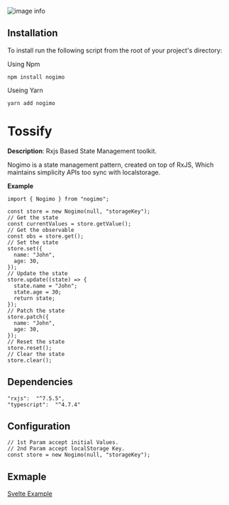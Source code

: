 
![image info](https://raw.githubusercontent.com/jobayer977/nogimo/main/docs/nogimo-logo.png)
 
  

## Installation  

To install run the following script from the root of your project's directory:

Using Npm
```
npm install nogimo 
```
Useing Yarn
```
yarn add nogimo 
```
  

# Tossify

  

**Description**: Rxjs Based  State Management toolkit.

Nogimo is a state management pattern, created on top of RxJS, Which maintains simplicity APIs too sync with localstorage.

**Example**
```
import { Nogimo } from "nogimo";

const store = new Nogimo(null, "storageKey");
// Get the state
const currentValues = store.getValue();
// Get the observable
const obs = store.get();
// Set the state
store.set({
  name: "John",
  age: 30,
});
// Update the state
store.update((state) => {
  state.name = "John";
  state.age = 30;
  return state;
});
// Patch the state
store.patch({
  name: "John",
  age: 30,
});
// Reset the state
store.reset();
// Clear the state
store.clear();

```
  
  

## Dependencies

  ```
"rxjs":  "^7.5.5",
"typescript":  "^4.7.4"
  ```

 

  

## Configuration

```
// 1st Param accept initial Values.
// 2nd Param accept localStorage Key.
const store = new Nogimo(null, "storageKey");
```

## Exmaple

[Svelte  Example  ](https://github.com/jobayer977/nogimo/tree/main/examples/svelte)
  



 



  
